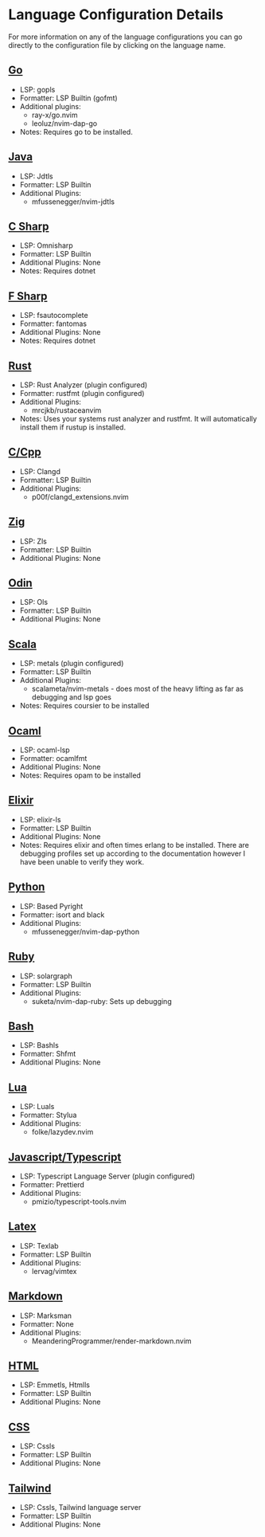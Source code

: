 # Language Configuration Details

For more information on any of the language configurations you can go directly
to the configuration file by clicking on the language name.

## [Go](https://github.com/lcroberts/lazylangs.nvim/blob/main/lua/lazylangs/languages/go.lua)
- LSP: gopls
- Formatter: LSP Builtin (gofmt)
- Additional plugins:
    - ray-x/go.nvim
    - leoluz/nvim-dap-go
- Notes: Requires go to be installed.

## [Java](https://github.com/lcroberts/lazylangs.nvim/blob/main/lua/lazylangs/languages/java.lua)
- LSP: Jdtls
- Formatter: LSP Builtin
- Additional Plugins:
    - mfussenegger/nvim-jdtls

## [C Sharp](https://github.com/lcroberts/lazylangs.nvim/blob/main/lua/lazylangs/languages/csharp.lua)
- LSP: Omnisharp
- Formatter: LSP Builtin
- Additional Plugins: None
- Notes: Requires dotnet

## [F Sharp](https://github.com/lcroberts/lazylangs.nvim/blob/main/lua/lazylangs/languages/fsharp.lua)
- LSP: fsautocomplete
- Formatter: fantomas
- Additional Plugins: None
- Notes: Requires dotnet

## [Rust](https://github.com/lcroberts/lazylangs.nvim/blob/main/lua/lazylangs/languages/rust.lua)
- LSP: Rust Analyzer (plugin configured)
- Formatter: rustfmt (plugin configured)
- Additional Plugins:
    - mrcjkb/rustaceanvim
- Notes: Uses your systems rust analyzer and rustfmt. It will automatically install them if rustup is installed.

## [C/Cpp](https://github.com/lcroberts/lazylangs.nvim/blob/main/lua/lazylangs/languages/c.lua)
- LSP: Clangd
- Formatter: LSP Builtin
- Additional Plugins:
    - p00f/clangd_extensions.nvim

## [Zig](https://github.com/lcroberts/lazylangs.nvim/blob/main/lua/lazylangs/languages/zig.lua)
- LSP: Zls
- Formatter: LSP Builtin
- Additional Plugins: None

## [Odin](https://github.com/lcroberts/lazylangs.nvim/blob/main/lua/lazylangs/languages/odin.lua)
- LSP: Ols
- Formatter: LSP Builtin
- Additional Plugins: None

## [Scala](https://github.com/lcroberts/lazylangs.nvim/blob/main/lua/lazylangs/languages/scala.lua)
- LSP: metals (plugin configured)
- Formatter: LSP Builtin
- Additional Plugins:
    - scalameta/nvim-metals - does most of the heavy lifting as far as debugging and lsp goes
- Notes: Requires coursier to be installed

## [Ocaml](https://github.com/lcroberts/lazylangs.nvim/blob/main/lua/lazylangs/languages/ocaml.lua)
- LSP: ocaml-lsp
- Formatter: ocamlfmt
- Additional Plugins: None
- Notes: Requires opam to be installed

## [Elixir](https://github.com/lcroberts/lazylangs.nvim/blob/main/lua/lazylangs/languages/elixir.lua)
- LSP: elixir-ls
- Formatter: LSP Builtin
- Additional Plugins: None
- Notes: Requires elixir and often times erlang to be installed. There are
debugging profiles set up according to the documentation however I have been
unable to verify they work.

## [Python](https://github.com/lcroberts/lazylangs.nvim/blob/main/lua/lazylangs/languages/python.lua)
- LSP: Based Pyright
- Formatter: isort and black
- Additional Plugins:
    - mfussenegger/nvim-dap-python

## [Ruby](https://github.com/lcroberts/lazylangs.nvim/blob/main/lua/lazylangs/languages/ruby.lua)
- LSP: solargraph
- Formatter: LSP Builtin
- Additional Plugins:
  - suketa/nvim-dap-ruby: Sets up debugging


## [Bash](https://github.com/lcroberts/lazylangs.nvim/blob/main/lua/lazylangs/languages/bash.lua)
- LSP: Bashls
- Formatter: Shfmt
- Additional Plugins: None

## [Lua](https://github.com/lcroberts/lazylangs.nvim/blob/main/lua/lazylangs/languages/lua.lua)
- LSP: Luals
- Formatter: Stylua
- Additional Plugins:
    - folke/lazydev.nvim

## [Javascript/Typescript](https://github.com/lcroberts/lazylangs.nvim/blob/main/lua/lazylangs/languages/javascript.lua)
- LSP: Typescript Language Server (plugin configured)
- Formatter: Prettierd
- Additional Plugins:
    - pmizio/typescript-tools.nvim

## [Latex](https://github.com/lcroberts/lazylangs.nvim/blob/main/lua/lazylangs/languages/latex.lua)
- LSP: Texlab
- Formatter: LSP Builtin
- Additional Plugins:
    - lervag/vimtex

## [Markdown](https://github.com/lcroberts/lazylangs.nvim/blob/main/lua/lazylangs/languages/markdown.lua)
- LSP: Marksman
- Formatter: None
- Additional Plugins:
    - MeanderingProgrammer/render-markdown.nvim

## [HTML](https://github.com/lcroberts/lazylangs.nvim/blob/main/lua/lazylangs/languages/html.lua)
- LSP: Emmetls, Htmlls
- Formatter: LSP Builtin
- Additional Plugins: None

## [CSS](https://github.com/lcroberts/lazylangs.nvim/blob/main/lua/lazylangs/languages/css.lua)
- LSP: Cssls
- Formatter: LSP Builtin
- Additional Plugins: None

## [Tailwind](https://github.com/lcroberts/lazylangs.nvim/blob/main/lua/lazylangs/languages/tailwind.lua)
- LSP: Cssls, Tailwind language server
- Formatter: LSP Builtin
- Additional Plugins: None
